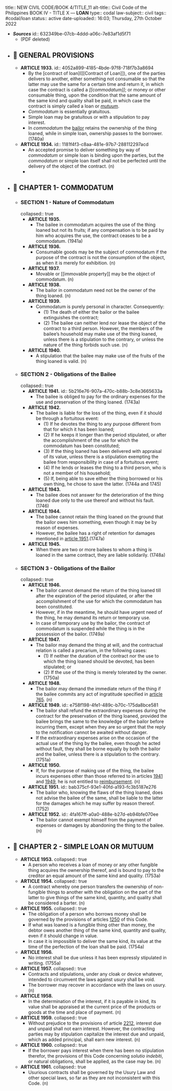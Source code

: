 title:: NEW CIVIL CODE/BOOK 4/TITLE_11
alt-title:: Civil Code of the Philippines BOOK IV - TITLE X — **LOAN**
type:: codal
law-subject:: civil
tags:: #codal/loan
status:: active
date-uploaded:: 16:03; Thursday, 27th October 2022

- ***Sources***
  id:: 632349be-07cb-4ddd-a06c-7e83af1d5f71
	- (PDF deleted)
- ## 🔴 GENERAL PROVISIONS
	- **ARTICLE 1933.**
	  id:: 4052a899-4185-4bde-97f8-718f7b3a8694
		- By the [contract of loan]([[Contract of Loan]]), one of the parties delivers to another, either something not consumable so that the latter may use the same for a certain time and return it, in which case the contract is called a *[[commodatum]]*; or money or other consumable thing, upon the condition that the same amount of the same kind and quality shall be paid, in which case the contract is simply called a loan or *[mutuum]([[Mutuum]])*.
		- *Commodatum* is essentially gratuitous.
		- Simple loan may be gratuitous or with a stipulation to pay interest.
		- In *commodatum* the [bailor](((62f9c069-42cb-4092-9224-891a88762022))) retains the ownership of the thing loaned, while in simple loan, ownership passes to the borrower. (1740a)
	- **ARTICLE 1934.**
	  id:: 1181f4f3-c8aa-481e-97b7-288112297acd
		- An accepted promise to deliver something by way of *commodatum* or simple loan is binding upon the parties, but the *commodatum* or simple loan itself shall not be perfected until the delivery of the object of the contract. (n)
		-
- ## 🔴 CHAPTER 1- COMMODATUM
	- ### SECTION 1 - Nature of Commodatum
	  collapsed:: true
		- **ARTICLE 1935.**
			- The bailee in commodatum acquires the use of the thing loaned but not its fruits; if any compensation is to be paid by him who acquires the use, the contract ceases to be a commodatum. (1941a)
		- **ARTICLE 1936.**
			- Consumable goods may be the subject of commodatum if the purpose of the contract is not the consumption of the object, as when it is merely for exhibition. (n)
		- **ARTICLE 1937.**
			- Movable or [[immovable property]] may be the object of commodatum. (n)
		- **ARTICLE 1938.**
			- The bailor in commodatum need not be the owner of the thing loaned. (n)
		- **ARTICLE 1939.**
			- Commodatum is purely personal in character. Consequently:
				- (1) The death of either the bailor or the bailee extinguishes the contract;
				- (2) The bailee can neither lend nor lease the object of the contract to a third person. However, the members of the bailee’s household may make use of the thing loaned, unless there is a stipulation to the contrary, or unless the nature of the thing forbids such use. (n)
		- **ARTICLE 1940.**
			- A stipulation that the bailee may make use of the fruits of the thing loaned is valid. (n)
	- ### SECTION 2 - Obligations of the Bailee
	  collapsed:: true
		- **ARTICLE 1941.**
		  id:: 5b216e76-907a-470c-b88b-3c8e3665633a
			- The bailee is obliged to pay for the ordinary expenses for the use and preservation of the thing loaned. (1743a)
		- **ARTICLE 1942.**
			- The bailee is liable for the loss of the thing, even if it should be through a fortuitous event:
				- (1) If he devotes the thing to any purpose different from that for which it has been loaned;
				- (2) If he keeps it longer than the period stipulated, or after the accomplishment of the use for which the commodatum has been constituted;
				- (3) If the thing loaned has been delivered with appraisal of its value, unless there is a stipulation exempting the bailee from responsibility in case of a fortuitous event;
				- (4) If he lends or leases the thing to a third person, who is not a member of his household;
				- (5) If, being able to save either the thing borrowed or his own thing, he chose to save the latter. (1744a
				   and 1745)
		- **ARTICLE 1943.**
			- The bailee does not answer for the deterioration of the thing loaned due only to the use thereof and without his fault. (1746)
		- **ARTICLE 1944.**
			- The bailee cannot retain the thing loaned on the ground that the bailor owes him something, even though it may be by reason of expenses.
			- However, the bailee has a right of retention for damages mentioned in [article 1951](((bab375cf-93e1-40fd-a193-fc3b5187e276))).(1747a)
		- **ARTICLE 1945.**
			- When there are two or more bailees to whom a thing is loaned in the same contract, they are liable solidarily. (1748a)
	- ### SECTION 3 - Obligations of the Bailor
	  collapsed:: true
		- **ARTICLE 1946.**
			- The bailor cannot demand the return of the thing loaned till after the expiration of the period stipulated, or after the accomplishment of the use for which the commodatum has been constituted.
			- However, if in the meantime, he should have urgent need of the thing, he may demand its return or temporary use.
			- In case of temporary use by the bailor, the contract of commodatum is suspended while the thing is in the possession of the bailor. (1749a)
		- **ARTICLE 1947.**
			- The bailor may demand the thing at will, and the contractual relation is called a precarium, in the following cases:
				- (1) If neither the duration of the contract nor the use to which the thing loaned should be devoted, has been stipulated; or
				- (2) If the use of the thing is merely tolerated by the owner. (1750a)
		- **ARTICLE 1948.**
			- The bailor may demand the immediate return of the thing if the bailee commits any act of ingratitude specified in [article 765](((c0f49720-d586-4472-95ae-8a39ef960e57))). (n)
		- **ARTICLE 1949.**
		  id:: e758f198-4fe1-489c-b70c-175da8bce581
			- The bailor shall refund the extraordinary expenses during the contract for the preservation of the thing loaned, provided the bailee brings the same to the knowledge of the bailor before incurring them, except when they are so urgent that the reply to the notification cannot be awaited without danger.
			- If the extraordinary expenses arise on the occasion of the actual use of the thing by the bailee, even though he acted without fault, they shall be borne equally by both the bailor and the bailee, unless there is a stipulation to the contrary. (1751a)
		- **ARTICLE 1950.**
			- If, for the purpose of making use of the thing, the bailee incurs expenses other than those referred to in articles [1941](((5b216e76-907a-470c-b88b-3c8e3665633a))) and [1949](((e758f198-4fe1-489c-b70c-175da8bce581))), he is not entitled to [reimbursement](((62f13807-0b53-4e6b-9beb-759199874cc4))). (n)
		- **ARTICLE 1951.**
		  id:: bab375cf-93e1-40fd-a193-fc3b5187e276
			- The bailor who, knowing the flaws of the thing loaned, does not advise the bailee of the same, shall be liable to the latter for the damages which he may suffer by reason thereof. (1752)
		- **ARTICLE 1952.**
		  id:: 4fa167ff-a0a0-488e-b27d-eb94bfe070ee
			- The bailor cannot exempt himself from the payment of expenses or damages by abandoning the thing to the bailee. (n)
- ## 🔴 CHAPTER 2 - SIMPLE LOAN OR MUTUUM
	- **ARTICLE 1953.**
	  collapsed:: true
		- A person who receives a loan of money or any other fungible thing acquires the ownership thereof, and is bound to pay to the creditor an equal amount of the same kind and quality. (1753a)
	- **ARTICLE 1954.**
	  collapsed:: true
		- A contract whereby one person transfers the ownership of non-fungible things to another with the obligation on the part of the latter to give things of the same kind, quantity, and quality shall be considered a barter. (n)
	- **ARTICLE 1955.**
	  collapsed:: true
		- The obligation of a person who borrows money shall be governed by the provisions of articles [1250](((62f13783-43a2-4992-85f8-78c7c7d6fafd))) of this Code.
		- If what was loaned is a fungible thing other than money, the debtor owes another thing of the same kind, quantity and quality, even if it should change in value.
		- In case it is impossible to deliver the same kind, its value at the time of the perfection of the loan shall be paid. (1754a)
	- **ARTICLE 1956.**
		- No interest shall be due unless it has been expressly stipulated in writing. (1755a)
	- **ARTICLE 1957.**
	  collapsed:: true
		- Contracts and stipulations, under any cloak or device whatever, intended to circumvent the laws against usury shall be void.
		- The borrower may recover in accordance with the laws on usury. (n)
	- **ARTICLE 1958.**
		- In the determination of the interest, if it is payable in kind, its value shall be appraised at the current price of the products or goods at the time and place of payment. (n)
	- **ARTICLE 1959.**
	  collapsed:: true
		- Without prejudice to the provisions of article [2212](((86984869-f1e8-4dfc-b3dd-cddd0a40c801))), interest due and unpaid shall not earn interest. However, the contracting parties may by stipulation capitalize the interest due and unpaid, which as added principal, shall earn new interest. (n)
	- **ARTICLE 1960.**
	  collapsed:: true
		- If the borrower pays interest when there has been no stipulation therefor, the provisions of this Code concerning *solutio indebiti*, or natural obligations, shall be applied, as the case may be. (n)
	- **ARTICLE 1961.**
	  collapsed:: true
		- Usurious contracts shall be governed by the Usury Law and other special laws, so far as they are not inconsistent with this Code. (n)
